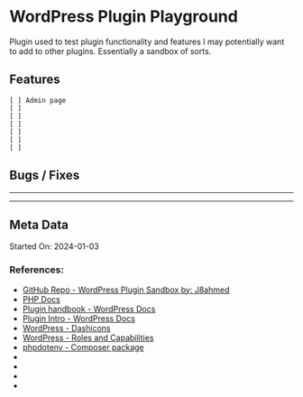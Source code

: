 # WordPress Plugin Playground

Plugin used to test plugin functionality and features I may potentially want to add to other plugins. Essentially a sandbox of sorts.

## Features

```
[ ] Admin page
[ ] 
[ ] 
[ ] 
[ ] 
[ ] 
[ ] 
```

## Bugs / Fixes

--- 


---

## Meta Data

Started On: 2024-01-03

### References:

- [GitHub Repo - WordPress Plugin Sandbox by: J8ahmed](https://github.com/j8ahmed/wordpress-plugin-sandbox)
- [PHP Docs](https://www.php.net/manual/en/)
- [Plugin handbook - WordPress Docs](https://developer.wordpress.org/plugins/)
- [Plugin Intro - WordPress Docs](https://developer.wordpress.org/plugins/intro/)
- [WordPress - Dashicons](https://developer.wordpress.org/resource/dashicons/)
- [WordPress - Roles and Capabilities](https://wordpress.org/documentation/article/roles-and-capabilities/)
- [phpdotenv - Composer package](https://github.com/vlucas/phpdotenv)
- []()
- []()
- []()
- []()
